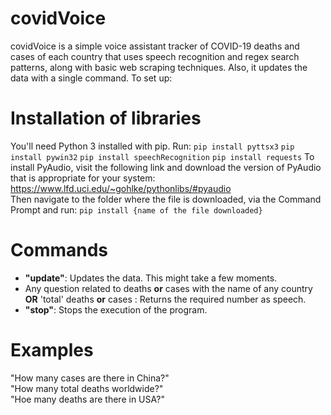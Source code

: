 # covidVoice
covidVoice is a simple voice assistant tracker of COVID-19 deaths and cases of each country that uses speech recognition and regex search patterns, along with basic web scraping techniques. Also, it updates the data with a single command.
To set up:
# Installation of libraries
You'll need Python 3 installed with pip. Run:
`
pip install pyttsx3
`
`
pip install pywin32
`
`
pip install speechRecognition
`
`
pip install requests
`
To install PyAudio, visit the following link and download the version of PyAudio that is appropriate for your system:
https://www.lfd.uci.edu/~gohlke/pythonlibs/#pyaudio <br>
Then navigate to the folder where the file is downloaded, via the Command Prompt and run:
`
pip install {name of the file downloaded}
`
# Commands
- **"update"**: Updates the data. This might take a few moments. <br>
- Any question related to deaths **or** cases with the name of any country **OR** 'total' deaths **or** cases : Returns the required number as speech. <br>
- **"stop"**: Stops the execution of the program. <br>
# Examples
"How many cases are there in China?"<br>
"How many total deaths worldwide?"<br>
"Hoe many deaths are there in USA?"

